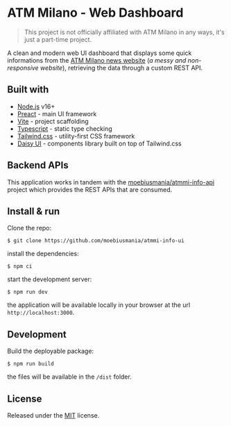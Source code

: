 # ATM Milano - Web Dashboard

> This project is not officially affiliated with ATM Milano in any ways, it's just a part-time project.

A clean and modern web UI dashboard that displays some quick informations from the [ATM Milano news website](https://www.atm.it/it/AtmNews/Pagine/default.aspx) (_a messy and non-responsive website_), retrieving the data through a custom REST API.

<!-- **Live at:** [https://atmmi-info.appspot.com/](https://atmmi-info.appspot.com/) -->

## Built with

- [Node.js](https://nodejs.org/) v16+
- [Preact](https://preactjs.com/) - main UI framework
- [Vite](https://vitejs.dev/) - project scaffolding
- [Typescript](https://www.typescriptlang.org/) - static type checking
- [Tailwind.css](https://tailwindcss.com/) - utility-first CSS framework
- [Daisy UI](https://daisyui.com/) - components library built on top of Tailwind.css

## Backend APIs

This application works in tandem with the [moebiusmania/atmmi-info-api](https://github.com/moebiusmania/atmmi-info-api) project which provides the REST APIs that are consumed.

## Install & run

Clone the repo:

```
$ git clone https://github.com/moebiusmania/atmmi-info-ui
```

install the dependencies:

```
$ npm ci
```

start the development server:

```
$ npm run dev
```

the application will be available locally in your browser at the url `http://localhost:3000`.

## Development

Build the deployable package:

```
$ npm run build
```

the files will be available in the `/dist` folder.

## License

Released under the [MIT](LICENSE) license.
